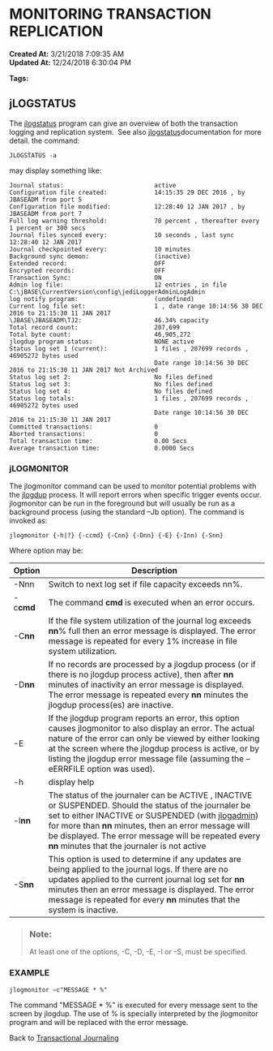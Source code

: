 # MONITORING TRANSACTION REPLICATION

**Created At:** 3/21/2018 7:09:35 AM  
**Updated At:** 12/24/2018 6:30:04 PM  

**Tags:**
<badge text='tj' vertical='middle' />
<badge text='monitoring' vertical='middle' />
<badge text='transaction replication' vertical='middle' />
<badge text='jlogmonitor' vertical='middle' />
<badge text='jlogstatus' vertical='middle' />

## jLOGSTATUS

The [jlogstatus](305935-jlogstatus) program can give an overview of both the transaction logging and replication system.  See also [jlogstatus](305935-jlogstatus)documentation for more detail. the command:

```
JLOGSTATUS -a
```

may display something like:

```
Journal status:                         active
Configuration file created:             14:15:35 29 DEC 2016 , by JBASEADM from port 5
Configuration file modified:            12:28:40 12 JAN 2017 , by JBASEADM from port 7
Full log warning threshold:             70 percent , thereafter every 1 percent or 300 secs
Journal files synced every:             10 seconds , last sync 12:28:40 12 JAN 2017
Journal checkpointed every:             10 minutes
Background sync demon:                  (inactive)
Extended record:                        OFF
Encrypted records:                      OFF
Transaction Sync:                       ON
Admin log file:                         12 entries , in file C:\jBASE\CurrentVersion\config\jediLoggerAdminLogAdmin 
log notify program:                     (undefined)
Current log file set:                   1 , date range 10:14:56 30 DEC 2016 to 21:15:30 11 JAN 2017
\JBASE\JBASEADM\TJ2:                    46.34% capacity
Total record count:                     207,699
Total byte count:                       46,905,272
jlogdup program status:                 NONE active
Status log set 1 (current):             1 files , 207699 records , 46905272 bytes used 
                                        Date range 10:14:56 30 DEC 2016 to 21:15:30 11 JAN 2017 Not Archived
Status log set 2:                       No files defined
Status log set 3:                       No files defined
Status log set 4:                       No files defined
Status log totals:                      1 files , 207699 records , 46905272 bytes used 
                                        Date range 10:14:56 30 DEC 2016 to 21:15:30 11 JAN 2017
Committed transactions:                 0
Aborted transactions:                   0
Total transaction time:                 0.00 Secs
Average transaction time:               0.0000 Secs
```

### 


### jLOGMONITOR

The jlogmonitor command can be used to monitor potential problems with the [jlogdup](305930-jlogdup) process. It will report errors when specific trigger events occur. jlogmonitor can be run in the foreground but will usually be run as a background process (using the standard –Jb option). The command is invoked as:

```
jlogmonitor {-h|?} {-ccmd} {-Cnn} {-Dnn} {-E} {-Inn) {-Snn}
```

Where option may be:


| Option<br> | Description<br> |
| --- | --- |
| -Nnn<br> | Switch to next log set if file capacity exceeds nn%.<br> |
| -c**cmd** <br> | The command **cmd** is executed when an error occurs.<br> |
| -C**nn** <br> | If the file system utilization of the journal log exceeds **nn**% full then an error message is displayed. The error message is repeated for every 1% increase in file system utilization.<br> |
| -D**nn** <br> | If no records are processed by a jlogdup process (or if there is no jlogdup process active), then after **nn** minutes of inactivity an error message is displayed. The error message is repeated every **nn** minutes the jlogdup process(es) are inactive.<br> |
| -E<br> | If the jlogdup program reports an error, this option causes jlogmonitor to also display an error. The actual nature of the error can only be viewed by either looking at the screen where the jlogdup process is active, or by listing the jlogdup error message file (assuming the –eERRFILE option was used).<br> |
| -h<br> | display help<br> |
| -l**nn** <br> | The status of the journaler can be ACTIVE , INACTIVE or SUSPENDED. Should the status of the journaler be set to either INACTIVE or SUSPENDED (with <u>jlogadmin</u>) for more than **nn** minutes, then an error message will be displayed. The error message will be repeated every **nn** minutes that the journaler is not active<br> |
| -S**nn** <br> | This option is used to determine if any updates are being applied to the journal logs. If there are no updates applied to the current journal log set for **nn** minutes then an error message is displayed. The error message is repeated for every **nn** minutes that the system is inactive.<br> |





> ### Note:
> 
> At least one of the options, -C, -D, -E, -I or -S, must be specified.




### EXAMPLE

```
jlogmonitor –c"MESSAGE * %"
```

The command "MESSAGE \* %" is executed for every message sent to the screen by jlogdup. The use of % is specially interpreted by the jlogmonitor program and will be replaced with the error message.



Back to [Transactional Journaling](introduction-to-transactional-journaling)
